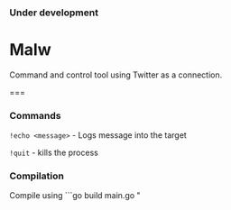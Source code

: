 ### Under development

# Malw

Command and control tool using Twitter as a connection.

===

### Commands

`!echo <message>` - Logs message into the target

`!quit` - kills the process

### Compilation

Compile using ```go build main.go "
